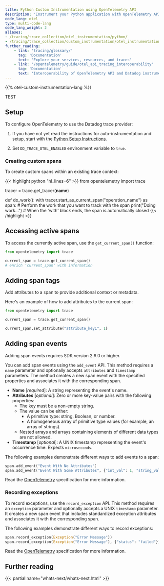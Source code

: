 ```yaml
---
title: Python Custom Instrumentation using OpenTelemetry API
description: 'Instrument your Python application with OpenTelemetry API to send traces to Datadog.'
code_lang: otel
type: multi-code-lang
code_lang_weight: 2
aliases:
- /tracing/trace_collection/otel_instrumentation/python/
- /tracing/trace_collection/custom_instrumentation/otel_instrumentation/python
further_reading:
    - link: 'tracing/glossary/'
      tag: 'Documentation'
      text: 'Explore your services, resources, and traces'
    - link: '/opentelemetry/guide/otel_api_tracing_interoperability'
      tag: 'Documentation'
      text: 'Interoperability of OpenTelemetry API and Datadog instrumented traces'
---
```


{{% otel-custom-instrumentation-lang %}}

TEST
## Setup

To configure OpenTelemetry to use the Datadog trace provider:

1. If you have not yet read the instructions for auto-instrumentation and setup, start with the [Python Setup Instructions][1].

1. Set `DD_TRACE_OTEL_ENABLED` environment variable to `true`.

### Creating custom spans

To create custom spans within an existing trace context:

{{< highlight python "hl_lines=6" >}}
from opentelemetry import trace

tracer = trace.get_tracer(__name__)

def do_work():
    with tracer.start_as_current_span("operation_name") as span:
        # Perform the work that you want to track with the span
        print("Doing work...")
        # When the 'with' block ends, the span is automatically closed
{{< /highlight >}}

## Accessing active spans

To access the currently active span, use the `get_current_span()` function:

```python
from opentelemetry import trace

current_span = trace.get_current_span()
# enrich 'current_span' with information
```

## Adding span tags

Add attributes to a span to provide additional context or metadata.

Here's an example of how to add attributes to the current span:

```python
from opentelemetry import trace

current_span = trace.get_current_span()

current_span.set_attribute("attribute_key1", 1)
```

## Adding span events

<div class="alert alert-info">Adding span events requires SDK version 2.9.0 or higher.</div>

You can add span events using the `add_event` API. This method requires a `name` parameter and optionally accepts `attributes` and `timestamp` parameters. The method creates a new span event with the specified properties and associates it with the corresponding span.

- **Name** [_required_]: A string representing the event's name.
- **Attributes** [_optional_]: Zero or more key-value pairs with the following properties:
  - The key must be a non-empty string.
  - The value can be either:
    - A primitive type: string, Boolean, or number.
    - A homogeneous array of primitive type values (for example, an array of strings).
  - Nested arrays and arrays containing elements of different data types are not allowed.
- **Timestamp** [_optional_]: A UNIX timestamp representing the event's occurrence time. Expects `microseconds`.

The following examples demonstrate different ways to add events to a span:

```python
span.add_event("Event With No Attributes")
span.add_event("Event With Some Attributes", {"int_val": 1, "string_val": "two", "int_array": [3, 4], "string_array": ["5", "6"], "bool_array": [True, False]})
```

Read the [OpenTelemetry][2] specification for more information.

### Recording exceptions

To record exceptions, use the `record_exception` API. This method requires an `exception` parameter and optionally accepts a UNIX `timestamp` parameter. It creates a new span event that includes standardized exception attributes and associates it with the corresponding span.

The following examples demonstrate different ways to record exceptions:

```python
span.record_exception(Exception("Error Message"))
span.record_exception(Exception("Error Message"), {"status": "failed"})
```

Read the [OpenTelemetry][3] specification for more information.

## Further reading

{{< partial name="whats-next/whats-next.html" >}}

[1]: /tracing/setup/python/
[2]: https://opentelemetry.io/docs/specs/otel/trace/api/#add-events
[3]: https://opentelemetry.io/docs/specs/otel/trace/api/#record-exception
